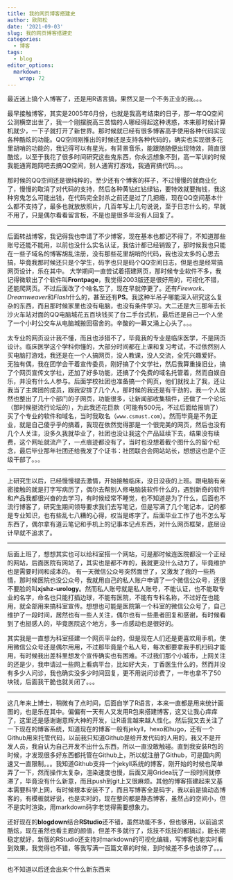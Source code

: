 ```yaml
---
title: 我的网页博客搭建史
author: 欧阳松
date: '2021-09-03'
slug: 我的网页博客搭建史
categories:
  - 博客
tags:
  - blog
editor_options: 
  markdown: 
    wrap: 72
---
```


最近迷上搞个人博客了，还是用R语言搞，果然又是一个不务正业的我。。。

最早接触博客，其实是2005年6月份，也就是我高考结束的日子，那一年QQ空间公测横空出世了，我一个刚摆脱高三苦恼的人哪经得起这种诱惑，本来那时候计算机就少，一下子就打开了新世界。那时候就已经有很多博客高手使用各种代码实现各种酷炫的功能。QQ空间刚推出的时候还是支持各种代码的，确实也实现很多花里胡哨的功能的，我记得可以有星光，有背景音乐，能跟随随便出现特效，简直很酷炫，以至于我花了很多时间研究这些鬼东西，你永远想象不到，高一军训的时候我能通宵跑网吧去搞QQ空间，别人通宵打游戏，我通宵搞代码。。。

那时候的QQ空间还是很纯粹的，至少还有个博客的样子，不过慢慢的就商业化了，慢慢的取消了对代码的支持，然后各种黄钻红钻绿钻，要特效就要掏钱，我这种穷鬼怎么可能出钱，在代码完全封杀之前还是过了几把瘾，现在QQ空间基本什么都不支持了，最多也就放放照片，几百年写上几句说说，至于日志什么的，早就不用了，只是偶尔看看留言板，不是也是很多年没有人回复了。

---

后面转战博客，我记得我也申请了不少博客，现在基本也都记不得了，不知道那些账号还能不能用，以前也没什么实名认证，我估计都已经销毁了，那时候我也只能在一些子域名的博客胡乱注册，没有那些花里胡哨的代码，我也没太多的心思去搞，毕竟我那时候还只是个学生，码字也只是码个QQ空间日志，但是也是经常搞网页设计，乐在其中。
大学期间一直尝试着搭建网页，那时候专业软件不多，我记得微软出了个软件叫**Frontpage**，我觉得2003版还是很好用的，可视化不错，还能爬网页。不过后面改了个啥名忘了，现在早就停更了。还有*Firework*、*Dreamweaver*和*Flash*什么的，甚至还有**PS**。我这种半吊子哪能深入研究这么复杂的东西，而且那时候家里也没有电脑，也没有条件学习。大二还是大三那年去长沙火车站对面的QQ电脑城花五百块钱买了台二手台式机，最后还是自己一个人坐了一个小时公交车从电脑城搬回宿舍的。辛酸的一幕又涌上心头了。。。

太专业的网页设计我不懂，而且也涉猎不了，毕竟我的专业是临床医学，不是网页设计。临床医学这个学科你懂的，大部分时间都在上课和复习考试，不过依然别人买电脑打游戏，我还是在一个人搞网页，没人教课，没人交流，全凭兴趣爱好。
无独有偶，我在团学会干着宣传委员，刚好搞了个文学社，然后我算重操旧业，搞了个网页宣传文学社，还加了好多功能，还搞了个免费的域名托管着，然而自娱自乐，并没有什么人参与。后面学校社团也准备搞一个网页，他们就找上了我，还让我当了主席团的成员，跟我安排了几个人，那时候的我还是有干劲的，我一个人居然也整出了几十个部门的子网页，功能很多，让新闻部收集稿件，还做了一个论坛（那时候挺流行论坛的），为此我还花巨款（可能有500元，不过后面给报销了）买了个专业的软件和域名，当时我取名（`www.csmust.com`）。然而毕竟是不务正业，就是自己傻乎乎的搞着，我现在依然觉得那是一个很完美的网页，然后也没有几个人关注，没多久我就毕业了，社团也没让我这个产品延续下去，结果没有续费，这个网址就流产了，一点痕迹都没有了，当时也没想着截个图什么的留个纪念，最后毕业那年社团还给我发了个证书：社团联合会网站站长，想想这也是个正级干部了。。。

---

上研究生以后，已经慢慢褪去激情，开始接触临床，没日没夜的上班。跟电脑有亲密接触的就是打字写病历了，偶尔去帮别人修电脑装软件什么的，遇到新奇的软件和产品我都很兴奋的去学习，有时候经常不睡觉，也不知道是为了什么，后面也不流行博客了，研究生期间领导要求我们去写笔记，但是写满了几个笔记本，记的都是专业知识，也有些乱七八糟的心得，权当是练字了。后面毕业工作了也不怎么写东西了，偶尔拿有道云笔记和手机上的记事本记点东西，对什么网页框架，底层设计早就不追求了。

---

后面上班了，想想其实也可以给科室搭一个网站，可是那时候连医院都没一个正经的网站，后面医院有网站了，其实也是都不咋的，我就更没什么动力了，毕竟维护也是需要时间和成本的。
有一天微信公众号突然面世了，又激发了我的一些热情，那时候医院也没公众号，我就用自己的私人账户申请了一个微信公众号，还很不要脸的叫**xjshz-urology**。然而私人账号就是私人账号，不能认证，也不能取专业的名字，命名也只能打插边球，不能有医院，不能有专科名称，不过好在也能用，就全部用来搞科室宣传。想想也可能是医院第一个科室的微信公众号了，自己维护了一段时间，居然也有一些人关注，偶尔也有一些患者回复和感谢，有时候看到了也挺感人的，毕竟医院这个地方，多一点感动也是很好的。

其实我是一直想为科室搭建一个网页平台的，但是现在人们还是更喜欢用手机，使用微信公众号还是偶尔用用，不过那毕竟是个私人号，每次都要拿我手机扫码才能用，有时候我出差科里想发个宣传确实也有困难。不过我们那个小城市，上网关注的还是少，我申请过一些网上看病平台，比如好大夫，丁香医生什么的，然而并没有多少人问诊，我也确实没多少时间回复，更不用说问诊费了，一年也拿不了50块钱，后面我干脆也就关闭了。。。

---

这几年来上博士，稍微有了点时间，后面自学了R语言，本来一直都是用来统计画图的，也是乐在其中。偏偏有一天有人又发用R包来搭建博客，这又让我心痒痒了，这里还是感谢谢意辉大神的开发，让R语言越来越人性化。然后我又去关注了一下现在的博客系统，知道现在的博客一般有jekyll，hexo和hugo，还有一个Github用来托管代码，以前我只知道Github是给开发代码的人用的，我又不是开发人员，我自认为自己开发不出什么东西，所以一直没敢触碰。直到我安装R包的时候，才发现很多好东西都托管在Github上，所以就注册了Github，可是国内网速又一直限制。。。我知道Github支持一个jekyll系统的博客，刚开始的时候也简单弄了一下，然而操作太复杂，渲染速度也慢，后面又用Gridea玩了一段时间就停滞了，毕竟没有什么新意，而且push到git上又很麻烦。其他的博客搭建起来又基本需要科学上网，有时候根本安装不了，而且写博客全是码字，我以前是搞动态博客的，有模板就好说，也是实时的，现在整的都是静态博客，虽然占的空间小，但不是实时渲染，用markdown码字老觉得需要想象力。

还好现在的**blogdown**结合**RStudio**还不错，虽然功能不多，但也够用，以前追求酷炫，现在虽然也看主题的颜值，但差不多就行了，炫技不炫技的都搞过，能长期稳定就好，新版的RStudio还支持对markdown的可视化编辑，写博客也能实时看到效果，我觉得也不错，等我写满一百篇文章的时候，到时候差不多也该停了。。。

---

也不知道以后还会出来个什么新东西来
